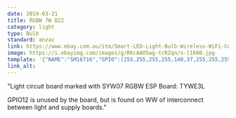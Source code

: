 ```yaml
---
date: 2019-03-21
title: RGBW 7W B22
category: light
type: Bulb
standard: anzac
link: https://www.ebay.com.au/itm/Smart-LED-Light-Bulb-Wireless-WiFi-Color-Dimmable-RGB-W-Lamp-AU-Stock-7W-B22/192725965159
image: https://i.ebayimg.com/images/g/RKcAAOSwg-tcRZqn/s-l1600.jpg
template: '{"NAME":"SM16716","GPIO":[255,255,255,255,140,37,255,255,255,255,141,255,255],"FLAG":0,"BASE":18}' 
link_alt: 
---
```


"Light circuit board marked with SYW07 RGBW
ESP Board: TYWE3L

GPIO12 is unused by the board, but is found on WW of interconnect between light and supply boards."
